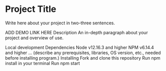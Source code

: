 # Project Title
Write here about your project in two-three sentences.

ADD DEMO LINK HERE
Description
An in-depth paragraph about your project and overview of use.

Local development
Dependencies
Node v12.16.3 and higher
NPM v6.14.4 and higher
... (describe any prerequisites, libraries, OS version, etc., needed before installing program.)
Installing
Fork and clone this repository
Run npm install in your terminal
Run npm start

